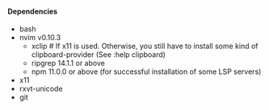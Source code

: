 #### Dependencies
- bash
- nvim v0.10.3
    - xclip # If x11 is used. Otherwise, you still have to install some kind of clipboard-provider (See :help clipboard) 
    - ripgrep 14.1.1 or above
    - npm 11.0.0 or above (for successful installation of some LSP servers)
- x11
- rxvt-unicode
- git
